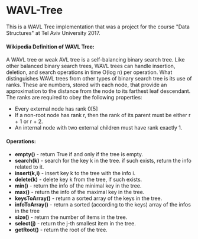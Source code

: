 # WAVL-Tree
This is a WAVL Tree implementation that was a project for the course "Data Structures" at Tel Aviv University 2017.

#### Wikipedia Definition of WAVL Tree:
  A WAVL tree or weak AVL tree is a self-balancing binary search tree. Like other balanced binary search trees, WAVL trees can handle insertion, deletion, and search operations in time O(log n) per operation.
  What distinguishes WAVL trees from other types of binary search tree is its use of ranks. These are numbers, stored with each node, that provide an approximation to the distance from the node to its farthest leaf descendant. The ranks are required to obey the following properties:
  - Every external node has rank 0[5]
  - If a non-root node has rank r, then the rank of its parent must be either r + 1 or r + 2.
  - An internal node with two external children must have rank exactly 1. 
  
  #### Operations:
  - **empty()** - return True if and only if the tree is empty.
  - **search(k)** - search for the key k in the tree. if such exists, return the info related to it.
  - **insert(k,i)** - insert key k to the tree with the info i.
  - **delete(k)** - delete key k from the tree, if such exists.
  - **min()** - return the info of the minimal key in the tree.
  - **max()** - return the info of the maximal key in the tree.
  - **keysToArray()** - return a sorted array of the keys in the tree.
  - **infoToArray()** - return a sorted (according to the keys) array of the infos in the tree
  - **size()** - return the number of items in the tree.
  - **select(j)** - return the j-th smallest item in the tree.
  - **getRoot()** - return the root of the tree.
  
  
  
  

